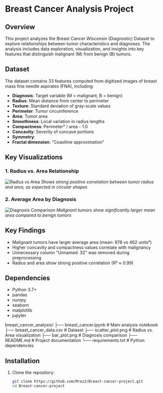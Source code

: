# Breast Cancer Analysis Project

## Overview
This project analyzes the Breast Cancer Wisconsin (Diagnostic) Dataset to explore relationships between tumor characteristics and diagnoses. The analysis includes data exploration, visualization, and insights into key features that distinguish malignant (M) from benign (B) tumors.

## Dataset
The dataset contains 33 features computed from digitized images of breast mass fine needle aspirates (FNA), including:

- **Diagnosis**: Target variable (M = malignant, B = benign)
- **Radius**: Mean distance from center to perimeter
- **Texture**: Standard deviation of gray-scale values
- **Perimeter**: Tumor circumference
- **Area**: Tumor area
- **Smoothness**: Local variation in radius lengths
- **Compactness**: Perimeter² / area - 1.0
- **Concavity**: Severity of concave portions
- **Symmetry**: 
- **Fractal dimension**: "Coastline approximation"

## Key Visualizations

### 1. Radius vs. Area Relationship
![Radius vs Area](scatter_plot.png)
*Shows strong positive correlation between tumor radius and area, as expected in circular shapes*

### 2. Average Area by Diagnosis
![Diagnosis Comparison](bar_plot.png)
*Malignant tumors show significantly larger mean area compared to benign tumors*

## Key Findings
- Malignant tumors have larger average area (mean: 978 vs 462 units²)
- Higher concavity and compactness values correlate with malignancy
- Unnecessary column "Unnamed: 32" was removed during preprocessing
- Radius and area show strong positive correlation (R² ≈ 0.99)

## Dependencies
- Python 3.7+
- pandas
- numpy
- seaborn
- matplotlib
- jupyter
  
breast_cancer_analysis/
├── breast_cancer.ipynb          # Main analysis notebook
├── breast_cancer_data.csv        # Dataset
├── scatter_plot.png              # Radius vs. Area visualization
├── bar_plot.png                  # Diagnosis comparison
├── README.md                     # Project documentation
└── requirements.txt              # Python dependencies

## Installation
1. Clone the repository:
   ```bash
   git clone https://github.com/Mrez2/Breast-cancer-project.git
   cd Breast-cancer-project
